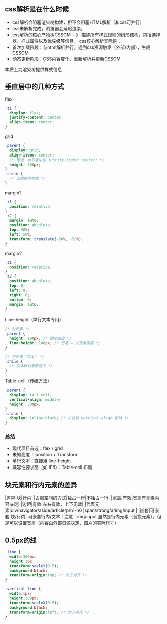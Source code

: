 ## css解析是在什么时候
- css解析会阻塞渲染树构建，但不会阻塞HTML解析（和css可并行）
- css未解析完成，浏览器会延迟渲染。
- css解析的核心产物树CSSOM --》 描述所有样式规则的树形结构，包括选择器、样式属性以及优先级等信息。
css核心解析实际是：
- 首次加载阶段：与html解析并行，遇到css资源触发（外部/内部），生成CSSOM
- 动态更新阶段：CSS内容变化，重新解析并更新CSSOM

本质上为渲染树提供样式信息
## 垂直居中的几种方式

flex

```css
.t1 {
  display: flex;
  justify-content: center;
  align-items: center;
}
```

grid

```css
.parent {
  display: grid;
  align-items: center;
  /* 可选：水平居中加 justify-items: center; */
  height: 300px;
}
.child {
  /* 无需额外样式 */
}
```

margin1

```css
.t1 {
  position: relative;
}
.t2 {
  margin: auto;
  position: absolute;
  top: 50%;
  left: 50%;
  transform: translate(-50%, -50%);
}
```

margin2

```css
.t1 {
  position: relative;
}
.t2 {
  position: absolute;
  top: 0;
  left: 0;
  right: 0;
  bottom: 0;
  margin: auto;
}
```

Line-height（单行文本专用）

```css
/* 父元素 */
.parent {
  height: 100px; /* 固定高度 */
  line-height: 100px; /* 行高 = 父元素高度 */
}

/* 子元素（文本） */
.child {
  /* 文本默认垂直居中 */
}
```

Table-cell（传统方法）

```css
.parent {
  display: tall-cell;
  vertical-align: middle;
  height: 300px;
}
.child {
  display: inline-block; /* 才会被 vertical-align 影响 */
}
```

### 总结

- 现代项目首选：flex / grid
- 未知高度： position + Transform
- 单行文本：直接用 line-height
- 兼容性要求高（如 IE8）：Table-cell 布局

## 块元素和行内元素的差异

|差异|块|行内|
|占据空间的方式|独占一行|不独占一行|
|宽高|有效|宽高有元素内容决定|
|边距|有效|左右有效，上下无效|
|代表元素|div/navigator/aside/article/p/h1-h6 |span/strong/a/img/input |
|嵌套|可嵌套 块/行内| 可嵌套行内/文本 |
注意：img/input 虽然是行内元素（替换元素），但是可以设置宽高（内容由外部资源决定、图片的实际尺寸）

## 0.5px的线
```css
.line {
  width:300px; 
  height:1px;
  transform:scaleY(0.5);
  background:black;
  transform-origin:top; /* 为了对齐 */
}

.vertical-line {
  width:1px; 
  height:300px;
  transform:scaleX(0.5);
  background:black;
  transform-origin:left; /* 为了对齐 */
}
```